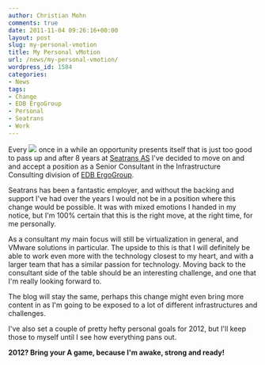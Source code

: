 ```yaml
---
author: Christian Mohn
comments: true
date: 2011-11-04 09:26:16+00:00
layout: post
slug: my-personal-vmotion
title: My Personal vMotion
url: /news/my-personal-vmotion/
wordpress_id: 1584
categories:
- News
tags:
- Change
- EDB ErgoGroup
- Personal
- Seatrans
- Work
---
```


Every [![](/img/EDB_ErgoGroup.gif)](http://www.edbergogroup.com/) once in a while an opportunity  presents itself that is just too good to pass up and after 8 years at [Seatrans AS](http://www.seatrans.no)  I've decided to move on and and accept a position as a Senior Consultant in the Infrastructure Consulting division of [EDB ErgoGroup](http://www.edbergogroup.com/). 

Seatrans has been a fantastic employer, and without the backing and support I've had over the years I would not be in a position where this change would be possible. It was with mixed emotions I handed in my notice, but I'm 100% certain that this is the right move, at the right time, for me personally. 

As a consultant my main focus will still be virtualization in general, and VMware solutions in particular. The upside to this is that I will definitely be able to work even more with the technology closest to my heart, and with a larger team that has a similar passion for technology. Moving back to the consultant side of the table should be an interesting challenge, and one that I'm really looking forward to. 

The blog will stay the same, perhaps this change might even bring more content in as I'm going to be exposed to a lot of different infrastructures and challenges.

I've also set a couple of pretty hefty personal goals for 2012, but I'll keep those to myself until I see how everything pans out.

**2012? Bring your A game, because I'm awake, strong and ready!**

